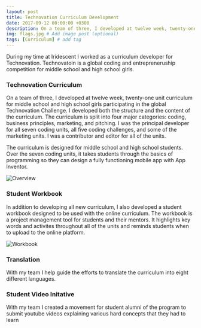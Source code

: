 ```yaml
---
layout: post
title: Technovation Curriculum Development
date: 2017-09-12 00:00:00 +0300
description: On a team of three, I developed at twelve week, twenty-one unit curriculum for middle school and high school girls participating in the global Technovation Challenge. # Add post description (optional)
img: flags.jpg # Add image post (optional)
tags: [Curriculum] # add tag
---
```


During my time at Iridescent I worked as a curriculum developer for Technovation. Technovatoin is a global coding and entrepreneruship competition for middle school and high school girls.


###  Technovation Curriculum

On a team of three, I developed at twelve week, twenty-one unit curriculum for middle school and high school girls participating in the global Technovation Challenge. I developed both the structure and the content of the curriculum. The curriculum is split into four major categories: coding, business principles, marketing, and pitching. I was the principal developer for all seven coding units, all five coding challenges, and some of the marketing units. I was a contributor and editor for all of the units.

The curriculum is designed for middle school and high school students. Over the seven coding units, it takes students through the basics of programming so they can design a fully functioning mobile app with App Inventor.

![Overview]({{site.baseurl}}/assets/img/technovation-overview.jpg)

###  Student Workbook

In addition to developing all new curriculum, I also developed a student workbook designed to be used with the online curriculum. The workbook is a project management tool for students and their mentors. It highlights key words and activites throughout all of the units and reminds students when to upload to the online platform.

![Workbook]({{site.baseurl}}/assets/img/technovation-workbook.jpg)

### Translation
With my team I help guide the efforts to translate the curriculum into eight different languages.

### Student Video Initative
With my team I created a movement for student alumni of the program to submit youtube videos explaining various hard concepts that they had to learn
